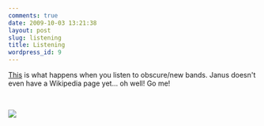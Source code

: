 ```yaml
---
comments: true
date: 2009-10-03 13:21:38
layout: post
slug: listening
title: Listening
wordpress_id: 9
---
```


[This](http://social.zune.net/artist/Janus/0fc91100-0600-11db-89ca-0019b92a3933) is what happens when you listen to obscure/new bands. Janus doesn't even have a Wikipedia page yet... oh well! Go me!




 




[![](http://sasheldon.files.wordpress.com/2009/10/toplisteners.png?w=300)](http://sasheldon.files.wordpress.com/2009/10/toplisteners.png?w=300)

